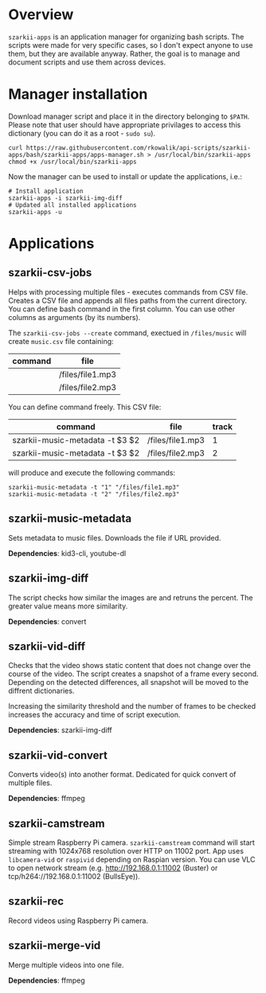 # Overview

`szarkii-apps` is an application manager for organizing bash scripts. The scripts were made for very specific cases, so I don't expect anyone to use them, but they are available anyway. Rather, the goal is to manage and document scripts and use them across devices.

# Manager installation

Download manager script and place it in the directory belonging to `$PATH`. Please note that user should have appropriate privilages to access this dictionary (you can do it as a root - `sudo su`).

```
curl https://raw.githubusercontent.com/rkowalik/api-scripts/szarkii-apps/bash/szarkii-apps/apps-manager.sh > /usr/local/bin/szarkii-apps
chmod +x /usr/local/bin/szarkii-apps
```

Now the manager can be used to install or update the applications, i.e.:

```
# Install application
szarkii-apps -i szarkii-img-diff
# Updated all installed applications 
szarkii-apps -u
```

# Applications

## szarkii-csv-jobs

Helps with processing multiple files - executes commands from CSV file. Creates a CSV file and appends all files paths from the current directory. You can define bash command in the first column. You can use other columns as arguments (by its numbers).

The `szarkii-csv-jobs --create` command, exectued in `/files/music` will create `music.csv` file containing:

| command | file             |
| ------- | ---------------- |
|         | /files/file1.mp3 |
|         | /files/file2.mp3 |

You can define command freely. This CSV file:

| command                         | file             | track |
| ------------------------------- | ---------------- | ----- |
| szarkii-music-metadata -t $3 $2 | /files/file1.mp3 | 1     |
| szarkii-music-metadata -t $3 $2 | /files/file2.mp3 | 2     |

will produce and execute the following commands:

```
szarkii-music-metadata -t "1" "/files/file1.mp3"
szarkii-music-metadata -t "2" "/files/file2.mp3"
```

## szarkii-music-metadata

Sets metadata to music files. Downloads the file if URL provided.

**Dependencies**: kid3-cli, youtube-dl

## szarkii-img-diff

The script checks how similar the images are and retruns the percent. The greater value means more similarity.

**Dependencies**: convert

## szarkii-vid-diff

Checks that the video shows static content that does not change over the course of the video.
The script creates a snapshot of a frame every second. Depending on the detected differences, all snapshot will be moved to the diffrent dictionaries.

Increasing the similarity threshold and the number of frames to be checked increases the accuracy and time of script execution.

**Dependencies**: szarkii-img-diff

## szarkii-vid-convert

Converts video(s) into another format. Dedicated for quick convert of multiple files.

**Dependencies**: ffmpeg

## szarkii-camstream

Simple stream Raspberry Pi camera. `szarkii-camstream` command will start streaming with 1024x768 resolution over HTTP on 11002 port. App uses `libcamera-vid` or `raspivid` depending on Raspian version.
You can use VLC to open network stream (e.g. http://192.168.0.1:11002 (Buster) or tcp/h264://192.168.0.1:11002 (BullsEye)).

## szarkii-rec

Record videos using Raspberry Pi camera.

## szarkii-merge-vid

Merge multiple videos into one file.

**Dependencies**: ffmpeg